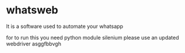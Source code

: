 # whatsweb

It is a software used to automate your whatsapp

for to run this you need python module  silenium
please use an updated webdriver
asggfbbvgh
